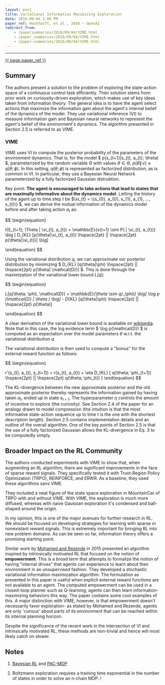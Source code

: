 ```yaml
---
layout: post
title: Variational Information Maximizing Exploration
date: 2016-09-04 1:00 PM
paper_ref: Houthooft, et al., 2016 ~ OpenAI
redirect_from:
    - /papersummaries/2016/09/04/VIME.html
    - /paper_summaries/2016/09/04/VIME.html
    - /paper-summaries/2016/09/04/VIME.html
---
```


<script type="text/x-mathjax-config">
MathJax.Hub.Config({
  TeX: { equationNumbers: { autoNumber: "AMS" } },
  tex2jax: {inlineMath: [['$','$'], ['\\(','\\)']]},
});
</script>

<script type="text/javascript" async
  src="https://cdn.mathjax.org/mathjax/latest/MathJax.js?config=TeX-MML-AM_CHTML">
</script> 
---

[{{ page.paper_ref }}](http://arxiv.org/pdf/1605.09674v2.pdf)

## Summary

The authors present a solution to the problem of exploring the state-action space of a continuous control task efficiently. Their solution stems from prior work on curiousity-driven exploration, which makes use of key ideas taken from information theory. The general idea is to have the agent select actions that maximize the information gain about the agent's internal belief of the dynamics of the model. They use variational inference (VI) to measure information gain and Bayesian neural networks to represent the agent's belief of the environment's dynamics. The algorithm presented in Section 2.5 is referred to as VIME.

### VIME

VIME uses VI to compute the posterior probability of the parameters of the environment dynamics. 
That is, for the model $ p(s_{t+1}|s_{t}, a_{t}; \theta) $, parameterized by the random variable $\Theta$ with values $\theta \in \Theta$, $p(\theta \| \mathcal{D}) \approx q(\theta; \phi)$. In this setting, $q(\theta; \phi)$ is represented as factorized distribution, as is common in VI. In particular, they use a Bayesian Neural Network parameterized by a fully factorized Gaussian distrubtion.

Key point: **The agent is encouraged to take actions that lead to states that are maximally informative about the dynamics model.** Letting the history of the agent up to time step $t$ be $\xi_{t} = \\{s_{0}, a_{0}, s_{1}, a_{1}, ..., s_{t}\\} $, we can derive the mutual information of the dynamics model before and after taking action $a_{t}$ as:

$$
\begin{equation}

I(S_{t+1}; \Theta | \xi_{t}, a_{t}) = \mathbb{E}_{s_{t+1} \sim P(.| \xi_{t}, a_{t})} \big [ D_{KL} [p(\theta|\xi_{t}, a_{t}) \hspace{2pt} || \hspace{2pt} p(\theta|\xi_{t})] \big]

\end{equation}
$$

Using the variational distribution $q$, we can approximate our posterior distribution by minimizing $ D_{KL} [q(\theta\|\phi) \hspace{2pt} \|\| \hspace{2pt} p(\theta\| \mathcal{D})] $. This is done through the maximization of the variational lower bound $L[q]$:

$$
\begin{equation}

L[q(\theta; \phi), \mathcal{D}] = \mathbb{E}_{\theta \sim q(.;\phi)} \big[ \log p (\mathcal{D} | \theta ) \big] -  D_{KL} [q(\theta|\phi) \hspace{2pt} || \hspace{2pt} p(\theta)]

\end{equation}
$$

A clear derivation of the variational lower bound is available on [wikipedia](https://en.wikipedia.org/wiki/Variational_Bayesian_methods). Note that in this case, the log evidence term $ \log p(\mathcal{D}) $ is computed as an expectation over the model parameters $\theta$ w.r.t. the variational distribution $q$. 

The variational distribution is then used to compute a "bonus" for the external reward function as follows: 

$$
\begin{equation}

r'(s_{t}, a_{t}, s_{t+1}) = r(s_{t}, a_{t}) + \eta D_{KL} [ q(\theta; \phi_{t+1}) \hspace{2pt} || \hspace{2pt} q(\theta; \phi_{t}) ]
\end{equation}
$$

The KL-divergence between the new approximate posterior and the old approximate posterior thereby represents the information gained by having taken $a_{t}$, ended up in state $s_{t+1}$. The hyperparameter $\eta$ controls the amount of incentive to explore (the curiosity). See Section 2.4 of the paper for an analogy drawn to model compression (the intuition is that the most informative state-action sequence up to time $t$ is the one with the shortest description length). Section 2.5 contains implementation details and an outline of the overall algorithm. One of the key points of Section 2.5 is that the use of a fully factorized Gaussian allows the KL-divergence in Eq. 3 to be computedly simply.

## Broader Impact on the RL Community

The authors conducted experiments with VIME to show that, when augmenting an RL algorithm, there are significant improvements in the face of sparse reward signals. They specifically tested it with Trust-Region Policy Optimization (TRPO), REINFORCE, and ERWR. As a baseline, they used these algorithms sans VIME. 

They included a neat figure of the state space exploration in MountainCar of TRPO with and without VIME. With VIME, the exploration is much more diffused, whereas with naive Gaussian exploration it's condensed and ball-shaped around the origin.

In my opinion, this is one of the major avenues for further research in RL. We should be focused on developing strategies for learning with sparse or nonexistant reward signals. This is extremely important for bringing RL into new problem domains. As can be seen so far, information theory offers a promising starting point. 

Similar work by [Mohamed and Rezende](https://arxiv.org/pdf/1509.08731v1.pdf) in 2015 presented an algorithm inspired by intrinsically motivated RL that focused on the notion of **empowerment**. This is a broad term that attempts to formalize the notion of having "internal drives" that agents can experience to learn about their environment in an unsupervised fashion. They developed a stochastic variational information maximization algorithm. The formulation as presented in this paper is useful when explicit external reward functions are not available to an agent. The computed empowerment can be used in a closed-loop planner such as Q-learning; agents can then learn information-maximizing behaviors this way. The paper contains some cool examples of this. A major distinction with VIME, however, is that empowerment doesn't necessarily favor exploration- as stated by Mohamed and Rezende, agents are only 'curious' about parts of its environment that can be reached within its internal planning horizon. 

Despite the significance of the recent work in the intersection of VI and intrinsically motivated RL, these methods are non-trivial and hence will most likely catch on slower.

## Notes

1. [Bayesian RL](http://tx.technion.ac.il/~avivt/BRLS_journal.pdf) and [PAC-MDP](http://citeseerx.ist.psu.edu/viewdoc/download?doi=10.1.1.297.6237&rep=rep1&type=pdf)

2. Boltzmann exploration requires a training time exponential in the number of states in order to solve an n-chain MDP..!